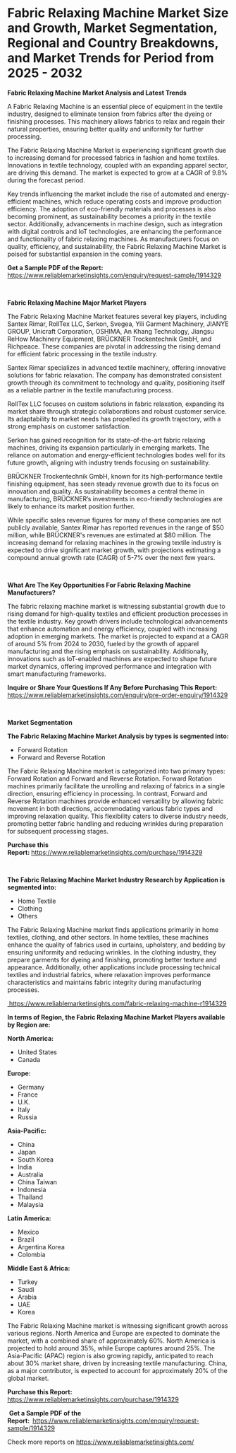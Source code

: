 <p><h1>Fabric Relaxing Machine Market Size and Growth, Market Segmentation, Regional and Country Breakdowns, and Market Trends for Period from 2025 -  2032</h1></p><p><strong>Fabric Relaxing Machine Market Analysis and Latest Trends</strong></p>
<p><p>A Fabric Relaxing Machine is an essential piece of equipment in the textile industry, designed to eliminate tension from fabrics after the dyeing or finishing processes. This machinery allows fabrics to relax and regain their natural properties, ensuring better quality and uniformity for further processing. </p><p>The Fabric Relaxing Machine Market is experiencing significant growth due to increasing demand for processed fabrics in fashion and home textiles. Innovations in textile technology, coupled with an expanding apparel sector, are driving this demand. The market is expected to grow at a CAGR of 9.8% during the forecast period. </p><p>Key trends influencing the market include the rise of automated and energy-efficient machines, which reduce operating costs and improve production efficiency. The adoption of eco-friendly materials and processes is also becoming prominent, as sustainability becomes a priority in the textile sector. Additionally, advancements in machine design, such as integration with digital controls and IoT technologies, are enhancing the performance and functionality of fabric relaxing machines. As manufacturers focus on quality, efficiency, and sustainability, the Fabric Relaxing Machine Market is poised for substantial expansion in the coming years.</p></p>
<p><strong>Get a Sample PDF of the Report:&nbsp;</strong> <a href="https://www.reliablemarketinsights.com/enquiry/request-sample/1914329?utm_campaign=2531&utm_medium=2&utm_source=Github&utm_content=ia&utm_term=10042025&utm_id=fabric-relaxing-machine">https://www.reliablemarketinsights.com/enquiry/request-sample/1914329</a></p>
<p>&nbsp;</p>
<p><strong>Fabric Relaxing Machine Major Market Players</strong></p>
<p><p>The Fabric Relaxing Machine Market features several key players, including Santex Rimar, RollTex LLC, Serkon, Svegea, Yili Garment Machinery, JIANYE GROUP, Unicraft Corporation, OSHIMA, An Khang Technology, Jiangsu ReHow Machinery Equipment, BRÜCKNER Trockentechnik GmbH, and Richpeace. These companies are pivotal in addressing the rising demand for efficient fabric processing in the textile industry.</p><p>Santex Rimar specializes in advanced textile machinery, offering innovative solutions for fabric relaxation. The company has demonstrated consistent growth through its commitment to technology and quality, positioning itself as a reliable partner in the textile manufacturing process.</p><p>RollTex LLC focuses on custom solutions in fabric relaxation, expanding its market share through strategic collaborations and robust customer service. Its adaptability to market needs has propelled its growth trajectory, with a strong emphasis on customer satisfaction.</p><p>Serkon has gained recognition for its state-of-the-art fabric relaxing machines, driving its expansion particularly in emerging markets. The reliance on automation and energy-efficient technologies bodes well for its future growth, aligning with industry trends focusing on sustainability.</p><p>BRÜCKNER Trockentechnik GmbH, known for its high-performance textile finishing equipment, has seen steady revenue growth due to its focus on innovation and quality. As sustainability becomes a central theme in manufacturing, BRÜCKNER’s investments in eco-friendly technologies are likely to enhance its market position further.</p><p>While specific sales revenue figures for many of these companies are not publicly available, Santex Rimar has reported revenues in the range of $50 million, while BRÜCKNER's revenues are estimated at $80 million. The increasing demand for relaxing machines in the growing textile industry is expected to drive significant market growth, with projections estimating a compound annual growth rate (CAGR) of 5-7% over the next few years.</p></p>
<p>&nbsp;</p>
<p><strong>What Are The Key Opportunities For Fabric Relaxing Machine Manufacturers?</strong></p>
<p><p>The fabric relaxing machine market is witnessing substantial growth due to rising demand for high-quality textiles and efficient production processes in the textile industry. Key growth drivers include technological advancements that enhance automation and energy efficiency, coupled with increasing adoption in emerging markets. The market is projected to expand at a CAGR of around 5% from 2024 to 2030, fueled by the growth of apparel manufacturing and the rising emphasis on sustainability. Additionally, innovations such as IoT-enabled machines are expected to shape future market dynamics, offering improved performance and integration with smart manufacturing frameworks.</p></p>
<p><strong>Inquire or Share Your Questions If Any Before Purchasing This Report:</strong> <a href="https://www.reliablemarketinsights.com/enquiry/pre-order-enquiry/1914329?utm_campaign=2531&utm_medium=2&utm_source=Github&utm_content=ia&utm_term=10042025&utm_id=fabric-relaxing-machine">https://www.reliablemarketinsights.com/enquiry/pre-order-enquiry/1914329</a></p>
<p>&nbsp;</p>
<p><strong>Market Segmentation</strong></p>
<p><strong>The Fabric Relaxing Machine Market Analysis by types is segmented into:</strong></p>
<p><ul><li>Forward Rotation</li><li>Forward and Reverse Rotation</li></ul></p>
<p><p>The Fabric Relaxing Machine market is categorized into two primary types: Forward Rotation and Forward and Reverse Rotation. Forward Rotation machines primarily facilitate the unrolling and relaxing of fabrics in a single direction, ensuring efficiency in processing. In contrast, Forward and Reverse Rotation machines provide enhanced versatility by allowing fabric movement in both directions, accommodating various fabric types and improving relaxation quality. This flexibility caters to diverse industry needs, promoting better fabric handling and reducing wrinkles during preparation for subsequent processing stages.</p></p>
<p><strong>Purchase this Report:&nbsp;</strong><a href="https://www.reliablemarketinsights.com/purchase/1914329?utm_campaign=2531&utm_medium=2&utm_source=Github&utm_content=ia&utm_term=10042025&utm_id=fabric-relaxing-machine">https://www.reliablemarketinsights.com/purchase/1914329</a></p>
<p>&nbsp;</p>
<p><strong>The Fabric Relaxing Machine Market Industry Research by Application is segmented into:</strong></p>
<p><ul><li>Home Textile</li><li>Clothing</li><li>Others</li></ul></p>
<p><p>The Fabric Relaxing Machine market finds applications primarily in home textiles, clothing, and other sectors. In home textiles, these machines enhance the quality of fabrics used in curtains, upholstery, and bedding by ensuring uniformity and reducing wrinkles. In the clothing industry, they prepare garments for dyeing and finishing, promoting better texture and appearance. Additionally, other applications include processing technical textiles and industrial fabrics, where relaxation improves performance characteristics and maintains fabric integrity during manufacturing processes.</p></p>
<p><a href="https://www.reliablemarketinsights.com/fabric-relaxing-machine-r1914329?utm_campaign=2531&utm_medium=2&utm_source=Github&utm_content=ia&utm_term=10042025&utm_id=fabric-relaxing-machine">&nbsp;https://www.reliablemarketinsights.com/fabric-relaxing-machine-r1914329</a></p>
<p><strong>In terms of Region, the Fabric Relaxing Machine Market Players available by Region are:</strong></p>
<p>
    <p> <strong> North America: </strong>
        <ul>
            <li>United States</li>
            <li>Canada</li>
        </ul>
        </p> 
    <p> <strong> Europe: </strong>
        <ul>
            <li>Germany</li>
            <li>France</li>
            <li>U.K.</li>
            <li>Italy</li>
            <li>Russia</li>
        </ul>
        </p> 
    <p> <strong> Asia-Pacific: </strong>
        <ul>
            <li>China</li>
            <li>Japan</li>
            <li>South Korea</li>
            <li>India</li>
            <li>Australia</li>
            <li>China Taiwan</li>
            <li>Indonesia</li>
            <li>Thailand</li>
            <li>Malaysia</li>
        </ul>
        </p> 
    <p> <strong> Latin America: </strong>
        <ul>
            <li>Mexico</li>
            <li>Brazil</li>
            <li>Argentina Korea</li>
            <li>Colombia</li>
        </ul>
        </p> 
    <p> <strong> Middle East & Africa: </strong>
        <ul>
            <li>Turkey</li>
            <li>Saudi</li>
            <li>Arabia</li>
            <li>UAE</li>
            <li>Korea</li>
        </ul>
    </p>
    </p>
<p><p>The Fabric Relaxing Machine market is witnessing significant growth across various regions. North America and Europe are expected to dominate the market, with a combined share of approximately 60%. North America is projected to hold around 35%, while Europe captures around 25%. The Asia-Pacific (APAC) region is also growing rapidly, anticipated to reach about 30% market share, driven by increasing textile manufacturing. China, as a major contributor, is expected to account for approximately 20% of the global market.</p></p>
<p><strong>Purchase this Report: </strong><a href="https://www.reliablemarketinsights.com/purchase/1914329?utm_campaign=2531&utm_medium=2&utm_source=Github&utm_content=ia&utm_term=10042025&utm_id=fabric-relaxing-machine">https://www.reliablemarketinsights.com/purchase/1914329</a></p>
<p>&nbsp;<strong>Get a Sample PDF of the Report:&nbsp;&nbsp;</strong><a href="https://www.reliablemarketinsights.com/enquiry/request-sample/1914329?utm_campaign=2531&utm_medium=2&utm_source=Github&utm_content=ia&utm_term=10042025&utm_id=fabric-relaxing-machine">https://www.reliablemarketinsights.com/enquiry/request-sample/1914329</a></p>
<p><strong></strong></p>
<p>Check more reports on <a href="https://www.reliablemarketinsights.com/?utm_campaign=2531&utm_medium=2&utm_source=Github&utm_content=ia&utm_term=10042025&utm_id=fabric-relaxing-machine">https://www.reliablemarketinsights.com/</a></p>